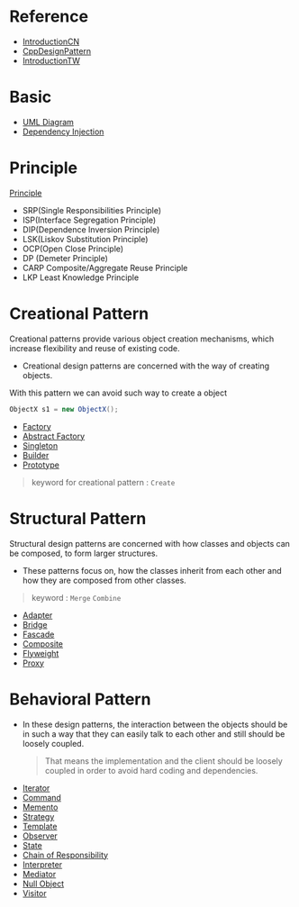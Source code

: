 # Reference
- [IntroductionCN](https://www.cnblogs.com/HOsystem/p/14660488.html#%E5%88%9B%E5%BB%BA%E5%9E%8B%E6%A8%A1%E5%BC%8F)  
- [CppDesignPattern](https://medium.com/must-know-computer-science/basic-design-patterns-in-c-39bd3d477a5c)  
- [IntroductionTW](https://ianjustin39.github.io/ianlife/design-pattern/singleton-pattern/)

# Basic
* [UML Diagram](UML_Diagram.md)
* [Dependency Injection](DependencyInjection.md)

# Principle

[Principle](Principle.md)
- SRP(Single Responsibilities Principle)
- ISP(Interface Segregation Principle)
- DIP(Dependence Inversion Principle)
- LSK(Liskov Substitution Principle)
- OCP(Open Close Principle)
- DP (Demeter Principle)
- CARP	Composite/Aggregate Reuse Principle
- LKP	Least Knowledge Principle	

# Creational Pattern
Creational patterns provide various object creation mechanisms, which increase flexibility and reuse of existing code.
- Creational design patterns are concerned with the way of creating objects. 

With this pattern we can avoid such way to create a object  
```Java
ObjectX s1 = new ObjectX();  
```

* [Factory](Factory.md)
* [Abstract Factory](AbstractFactory.md) 
* [Singleton](Singleton.md)
* [Builder](Builder.md)
* [Prototype](Prototype.md)

> keyword for creational pattern : `Create`

# Structural Pattern

Structural design patterns are concerned with how classes and objects can be composed, to form larger structures.  
- These patterns focus on, how the classes inherit from each other and how they are composed from other classes.

> keyword : `Merge` `Combine` 

* [Adapter](adapter.md) 
* [Bridge](Bridge.md) 
* [Fascade](Fascade.md)
* [Composite](Iterator_and_Composite.md)
* [Flyweight](Flyweight.md)
* [Proxy](Proxy.md)

# Behavioral Pattern
- In these design patterns, the interaction between the objects should be in such a way that they can easily talk to each other and still should be loosely coupled.
  > That means the implementation and the client should be loosely coupled in order to avoid hard coding and dependencies.


* [Iterator](Iterator_and_Composite.md)  
* [Command](Command.md)  
* [Memento](Memonto.md)  
* [Strategy](Strategy.md)
* [Template](Template.md)
* [Observer](Observer.md)
* [State](State.md)
* [Chain of Responsibility](Chain_of_Responsibility.md)
* [Interpreter](Iterpreter.md)
* [Mediator](Mediator.md)
* [Null Object](Null_Object.md)
* [Visitor](Visitor.md)

